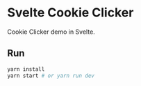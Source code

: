 # Svelte Cookie Clicker

Cookie Clicker demo in Svelte.

## Run

```bash
yarn install
yarn start # or yarn run dev
```
